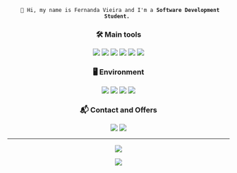 <p align="center"> 
<code> 👋 Hi, my name is Fernanda Vieira and I'm a <strong>Software Development Student.</strong> </code>
</p>

 

<h3 align="center"> 🛠️ Main tools</h3>

<p align="center">
<img src="https://img.shields.io/badge/git-%23F05033.svg?style=for-the-badge&logo=git&logoColor=white">
<img src="https://img.shields.io/badge/HTML5-E34F26?style=for-the-badge&logo=html5&logoColor=white">
<img src="https://img.shields.io/badge/CSS3-1572B6?style=for-the-badge&logo=css3&logoColor=white">
<img src="https://img.shields.io/badge/Java-ED8B00?style=for-the-badge&logo=java&logoColor=white">
<img src="https://img.shields.io/badge/mysql-%2300f.svg?style=for-the-badge&logo=mysql&logoColor=white">
<img src="https://img.shields.io/badge/javascript-%23323330.svg?style=for-the-badge&logo=javascript&logoColor=%23F7DF1E">


 

<h3 align="center"> 🖥️ Environment</h3>
<p align="center">
<img src="https://img.shields.io/badge/Visual%20Studio%20Code-0078d7.svg?style=for-the-badge&logo=visual-studio-code&logoColor=white">
<img src="https://img.shields.io/badge/github-%23121011.svg?style=for-the-badge&logo=github&logoColor=white">
<img src="https://img.shields.io/badge/Ubuntu-E95420?style=for-the-badge&logo=ubuntu&logoColor=white">
<img src="https://img.shields.io/badge/Linux-FCC624?style=for-the-badge&logo=linux&logoColor=black">
</p>

<h3 align="center"> 📬 Contact and Offers </h3>
<p align="center">
<a href="mailto:nanda14.fv@gmail.com?subject=Hello Fernanda! from GitHub"><img src="https://img.shields.io/badge/Gmail-D14836?style=for-the-badge&logo=gmail&logoColor=white"></a>
<a href="https://www.linkedin.com/in/fernanda-vieira-de-oliveira" target="_blank"><img src="https://img.shields.io/badge/linkedin-%230077B5.svg?style=for-the-badge&logo=linkedin&logoColor=white"></a>
</p>


 

<hr>

 

<p align="center">
<a href="https://github.com/f3rnandavi3ira/f3rnandavi3ira"> 
<img src="https://github-readme-stats.vercel.app/api?username=f3rnandavi3ira&show_icons=true&theme=radical" />
</a>
</p>

 

<p align="center">
<a href="https://github.com/f3rnandavi3ira/f3rnandavi3ira"> 
<img src="https://github-readme-stats.vercel.app/api/top-langs/?username=f3rnandavi3ira=anuraghazra&layout=compact&theme=radical" />
</a>
</p>
